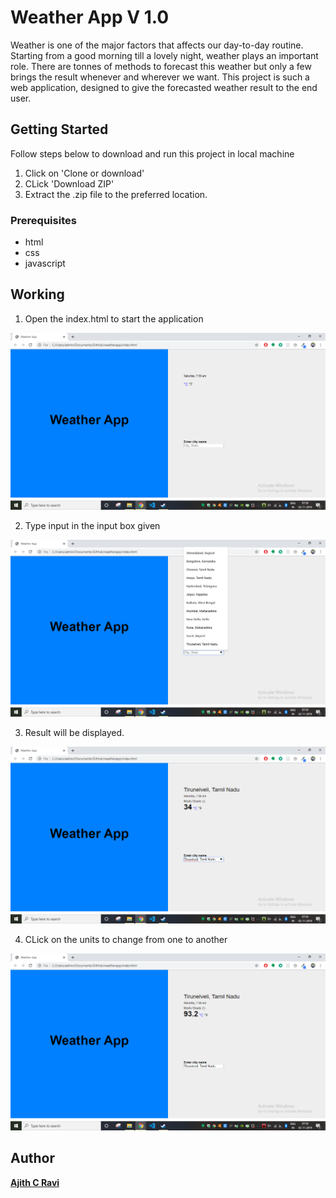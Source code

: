 # Weather App V 1.0

Weather is one of the major factors that affects our day-to-day routine. Starting from a good morning till a lovely night, weather plays an important role. There are tonnes of methods to forecast this weather but only a few brings the result whenever and wherever we want. This project is such a web application, designed to give the forecasted weather result to the end user.

## Getting Started

Follow steps below to download and run this project in local machine
1. Click on 'Clone or download'
2. CLick 'Download ZIP'
3. Extract the .zip file to the preferred location.

### Prerequisites

* html
* css
* javascript

## Working

1. Open the index.html to start the application

![Home Screen](images/Home.png)

2. Type input in the input box given

![Input](images/Input.png)

3. Result will be displayed.

![Result](images/Weather.png)

4. CLick on the units to change from one to another

![Unit Change](images/Unit.png)

## Author

[**Ajith C Ravi**](https://github.com/ajithcravi)
